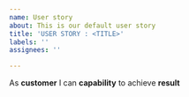 ```yaml
---
name: User story
about: This is our default user story
title: 'USER STORY : <TITLE>'
labels: ''
assignees: ''

---
```


As **customer** I can **capability** to achieve **result**
